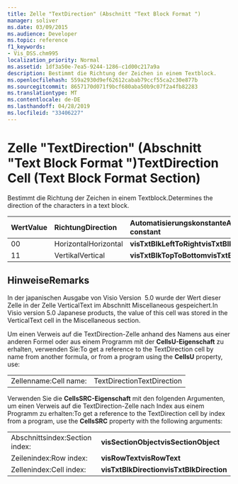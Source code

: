 ```yaml
---
title: Zelle "TextDirection" (Abschnitt "Text Block Format ")
manager: soliver
ms.date: 03/09/2015
ms.audience: Developer
ms.topic: reference
f1_keywords:
- Vis_DSS.chm995
localization_priority: Normal
ms.assetid: 1df3a50e-7ea5-9244-1286-c1d00c217a9a
description: Bestimmt die Richtung der Zeichen in einem Textblock.
ms.openlocfilehash: 559a2930d9ef62612cabab79ccf55ca2c30e877b
ms.sourcegitcommit: 8657170d071f9bcf680aba50b9c07f2a4fb82283
ms.translationtype: MT
ms.contentlocale: de-DE
ms.lasthandoff: 04/28/2019
ms.locfileid: "33406227"
---
```

# <a name="textdirection-cell-text-block-format-section"></a><span data-ttu-id="ed593-103">Zelle "TextDirection" (Abschnitt "Text Block Format ")</span><span class="sxs-lookup"><span data-stu-id="ed593-103">TextDirection Cell (Text Block Format Section)</span></span>

<span data-ttu-id="ed593-104">Bestimmt die Richtung der Zeichen in einem Textblock.</span><span class="sxs-lookup"><span data-stu-id="ed593-104">Determines the direction of the characters in a text block.</span></span>
  
|<span data-ttu-id="ed593-105">**Wert**</span><span class="sxs-lookup"><span data-stu-id="ed593-105">**Value**</span></span>|<span data-ttu-id="ed593-106">**Richtung**</span><span class="sxs-lookup"><span data-stu-id="ed593-106">**Direction**</span></span>|<span data-ttu-id="ed593-107">**Automatisierungskonstante**</span><span class="sxs-lookup"><span data-stu-id="ed593-107">**Automation constant**</span></span>|
|:-----|:-----|:-----|
| <span data-ttu-id="ed593-108">0</span><span class="sxs-lookup"><span data-stu-id="ed593-108">0</span></span>  <br/> | <span data-ttu-id="ed593-109">Horizontal</span><span class="sxs-lookup"><span data-stu-id="ed593-109">Horizontal</span></span>  <br/> |<span data-ttu-id="ed593-110">**visTxtBlkLeftToRight**</span><span class="sxs-lookup"><span data-stu-id="ed593-110">**visTxtBlkLeftToRight**</span></span> <br/> |
| <span data-ttu-id="ed593-111">1</span><span class="sxs-lookup"><span data-stu-id="ed593-111">1</span></span>  <br/> | <span data-ttu-id="ed593-112">Vertikal</span><span class="sxs-lookup"><span data-stu-id="ed593-112">Vertical</span></span>  <br/> |<span data-ttu-id="ed593-113">**visTxtBlkTopToBottom**</span><span class="sxs-lookup"><span data-stu-id="ed593-113">**visTxtBlkTopToBottom**</span></span> <br/> |
   
## <a name="remarks"></a><span data-ttu-id="ed593-114">Hinweise</span><span class="sxs-lookup"><span data-stu-id="ed593-114">Remarks</span></span>

<span data-ttu-id="ed593-115">In der japanischen Ausgabe von Visio Version  5.0 wurde der Wert dieser Zelle in der Zelle VerticalText im Abschnitt Miscellaneous gespeichert.</span><span class="sxs-lookup"><span data-stu-id="ed593-115">In Visio version 5.0 Japanese products, the value of this cell was stored in the VerticalText cell in the Miscellaneous section.</span></span>
  
<span data-ttu-id="ed593-116">Um einen Verweis auf die TextDirection-Zelle anhand des Namens aus einer anderen Formel oder aus einem Programm mit der **CellsU-Eigenschaft** zu erhalten, verwenden Sie:</span><span class="sxs-lookup"><span data-stu-id="ed593-116">To get a reference to the TextDirection cell by name from another formula, or from a program using the **CellsU** property, use:</span></span> 
  
|||
|:-----|:-----|
| <span data-ttu-id="ed593-117">Zellenname:</span><span class="sxs-lookup"><span data-stu-id="ed593-117">Cell name:</span></span>  <br/> | <span data-ttu-id="ed593-118">TextDirection</span><span class="sxs-lookup"><span data-stu-id="ed593-118">TextDirection</span></span>  <br/> |
   
<span data-ttu-id="ed593-119">Verwenden Sie die **CellsSRC-Eigenschaft** mit den folgenden Argumenten, um einen Verweis auf die TextDirection-Zelle nach Index aus einem Programm zu erhalten:</span><span class="sxs-lookup"><span data-stu-id="ed593-119">To get a reference to the TextDirection cell by index from a program, use the **CellsSRC** property with the following arguments:</span></span> 
  
|||
|:-----|:-----|
| <span data-ttu-id="ed593-120">Abschnittsindex:</span><span class="sxs-lookup"><span data-stu-id="ed593-120">Section index:</span></span>  <br/> |<span data-ttu-id="ed593-121">**visSectionObject**</span><span class="sxs-lookup"><span data-stu-id="ed593-121">**visSectionObject**</span></span> <br/> |
| <span data-ttu-id="ed593-122">Zeilenindex:</span><span class="sxs-lookup"><span data-stu-id="ed593-122">Row index:</span></span>  <br/> |<span data-ttu-id="ed593-123">**visRowText**</span><span class="sxs-lookup"><span data-stu-id="ed593-123">**visRowText**</span></span> <br/> |
| <span data-ttu-id="ed593-124">Zellenindex:</span><span class="sxs-lookup"><span data-stu-id="ed593-124">Cell index:</span></span>  <br/> |<span data-ttu-id="ed593-125">**visTxtBlkDirection**</span><span class="sxs-lookup"><span data-stu-id="ed593-125">**visTxtBlkDirection**</span></span> <br/> |
   

